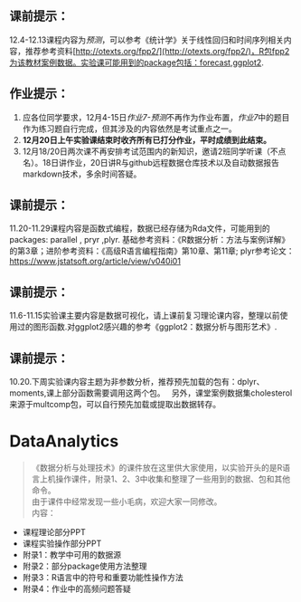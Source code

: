 ## 课前提示：

12.4-12.13课程内容为*预测*，可以参考《统计学》关于线性回归和时间序列相关内容，推荐参考资料[http://otexts.org/fpp2/](http://otexts.org/fpp2/)，R包fpp2为该教材案例数据。实验课可能用到的package包括：forecast,ggplot2.
## 作业提示：


1. 应各位同学要求，12月4-15日*作业7-预测*不再作为作业布置，*作业7*中的题目作为练习题自行完成，但其涉及的内容依然是考试重点之一。
1. **12月20日上午实验课结束时收齐所有已打分作业，平时成绩到此结束。**
2. 12月18/20日两次课不再安排考试范围内的新知识，邀请2班同学听课（不点名）。18日讲作业，20日讲R与github远程数据仓库技术以及自动数据报告markdown技术，多余时间答疑。
## 课前提示： 
11.20-11.29课程内容是函数式编程，数据已经存储为Rda文件，可能用到的packages: parallel , pryr ,plyr. 基础参考资料：《R数据分析：方法与案例详解》的第3章；进阶参考资料：《高级R语言编程指南》第10章、第11章; plyr参考论文：https://www.jstatsoft.org/article/view/v040i01

## 课前提示：
11.6-11.15实验课主要内容是数据可视化，请上课前复习理论课内容，整理以前使用过的图形函数.对ggplot2感兴趣的参考《ggplot2：数据分析与图形艺术》.

## 课前提示：
10.20.下周实验课内容主题为非参数分析，推荐预先加载的包有：dplyr、moments,课上部分函数需要调用这两个包。  
另外，课堂案例数据集cholesterol来源于multcomp包，可以自行预先加载或提取出数据转存。

# DataAnalytics
>《数据分析与处理技术》的课件放在这里供大家使用，以实验开头的是R语言上机操作课件，附录1、2、3中收集和整理了一些用到的数据、包和其他命令。  
>由于课件中经常发现一些小毛病，欢迎大家一同修改。    
内容：  
- 课程理论部分PPT  
- 课程实验操作部分PPT   
- 附录1：教学中可用的数据源  
- 附录2：部分package使用方法整理  
- 附录3：R语言中的符号和重要功能性操作方法    
- 附录4：作业中的高频问题答疑
